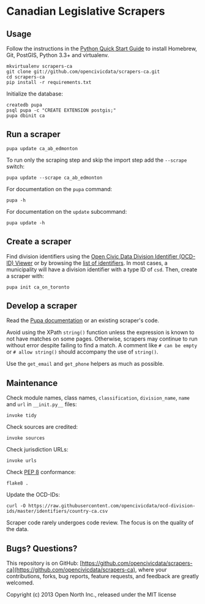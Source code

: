 # Canadian Legislative Scrapers

## Usage

Follow the instructions in the [Python Quick Start Guide](https://github.com/opennorth/wiki/wiki/Python-Quick-Start%3A-OS-X) to install Homebrew, Git, PostGIS, Python 3.3+ and virtualenv.

```
mkvirtualenv scrapers-ca
git clone git://github.com/opencivicdata/scrapers-ca.git
cd scrapers-ca
pip install -r requirements.txt
```

Initialize the database:

```
createdb pupa
psql pupa -c "CREATE EXTENSION postgis;"
pupa dbinit ca
```

## Run a scraper

    pupa update ca_ab_edmonton

To run only the scraping step and skip the import step add the `--scrape` switch:

    pupa update --scrape ca_ab_edmonton

For documentation on the `pupa` command:

    pupa -h

For documentation on the `update` subcommand:

    pupa update -h

## Create a scraper

Find division identifiers using the [Open Civic Data Division Identifier (OCD-ID) Viewer](https://opencivicdata.github.io/ocd-id-viewer/) or by browsing the [list of identifiers](https://github.com/opencivicdata/ocd-division-ids/blob/master/identifiers/country-ca.csv). In most cases, a municipality will have a division identifier with a type ID of `csd`. Then, create a scraper with:

    pupa init ca_on_toronto

## Develop a scraper

Read the [Pupa documentation](http://docs.opencivicdata.org/en/latest/scrape/basics.html) or an existing scraper's code.

Avoid using the XPath `string()` function unless the expression is known to not have matches on some pages. Otherwise, scrapers may continue to run without error despite failing to find a match. A comment like `# can be empty` or `# allow string()` should accompany the use of `string()`.

Use the `get_email` and `get_phone` helpers as much as possible.

## Maintenance

Check module names, class names, `classification`, `division_name`, `name` and `url` in `__init.py__` files:

    invoke tidy

Check sources are credited:

    invoke sources

Check jurisdiction URLs:

    invoke urls

Check [PEP 8](https://www.python.org/dev/peps/pep-0008/) conformance:

    flake8 .

Update the OCD-IDs:

    curl -O https://raw.githubusercontent.com/opencivicdata/ocd-division-ids/master/identifiers/country-ca.csv

Scraper code rarely undergoes code review. The focus is on the quality of the data.

## Bugs? Questions?

This repository is on GitHub: [https://github.com/opencivicdata/scrapers-ca](https://github.com/opencivicdata/scrapers-ca), where your contributions, forks, bug reports, feature requests, and feedback are greatly welcomed.

Copyright (c) 2013 Open North Inc., released under the MIT license
